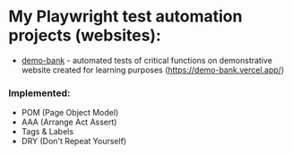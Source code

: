 # My Playwright test automation projects (websites): 
- [demo-bank](https://github.com/fiszym/Playwright_0/tree/a4fc01d16c21419931a2ec8de9afb702eb94de26/demo-bank) - automated tests of critical functions on demonstrative website created for learning purposes (https://demo-bank.vercel.app/)

### Implemented: 
- POM (Page Object Model)
- AAA (Arrange Act Assert)
- Tags & Labels
- DRY (Don't Repeat Yourself)
